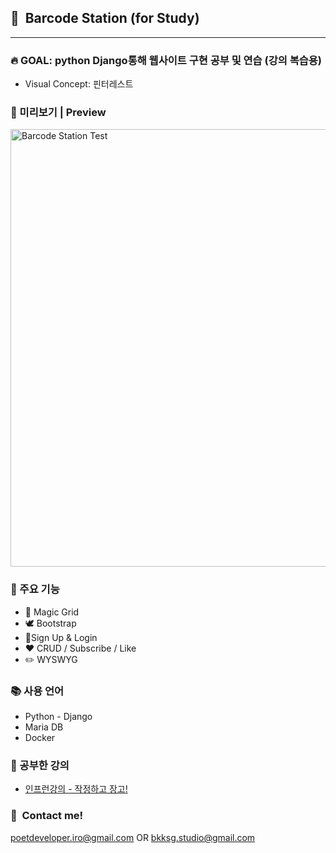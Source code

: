 ## :whale2:&nbsp;&nbsp;Barcode Station (for Study)
---
### :fire:&nbsp;GOAL: python Django통해 웹사이트 구현 공부 및 연습 (강의 복습용)
* Visual Concept: 핀터레스트

### :monocle_face: 미리보기 | Preview
<img height="700" alt="Barcode Station Test" src="https://user-images.githubusercontent.com/90435185/205423246-0db4d12c-5b54-4abb-a922-4b2870191f67.gif">

### :wrench:&nbsp;주요 기능
* :white_square_button:&nbsp;Magic Grid
* :dove:&nbsp;Bootstrap
* :pencil:Sign Up & Login
* :heart:&nbsp;CRUD / Subscribe / Like
* :pencil2:&nbsp;WYSWYG

### :books: 사용 언어
* Python - Django
* Maria DB
* Docker

### :rainbow: 공부한 강의
* [인프런강의 - 작정하고 장고!](https://www.inflearn.com/course/%EC%9E%A5%EA%B3%A0-%ED%95%80%ED%84%B0%EB%A0%88%EC%8A%A4%ED%8A%B8)

### :calling:&nbsp;&nbsp;Contact me!
poetdeveloper.iro@gmail.com OR bkksg.studio@gmail.com


